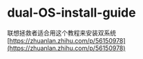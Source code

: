 # dual-OS-install-guide
联想拯救者适合用这个教程来安装双系统
[https://zhuanlan.zhihu.com/p/56150978](https://zhuanlan.zhihu.com/p/56150978)
